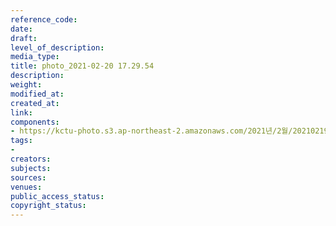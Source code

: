 ```yaml
---
reference_code: 
date: 
draft: 
level_of_description: 
media_type: 
title: photo_2021-02-20 17.29.54
description: 
weight: 
modified_at: 
created_at: 
link: 
components:
- https://kctu-photo.s3.ap-northeast-2.amazonaws.com/2021년/2월/20210219_백기완+선생+발인.영결식.하관/곽노충/photo_2021-02-20+17.29.54.jpeg
tags:
- 
creators: 
subjects: 
sources: 
venues: 
public_access_status: 
copyright_status: 
---
```

